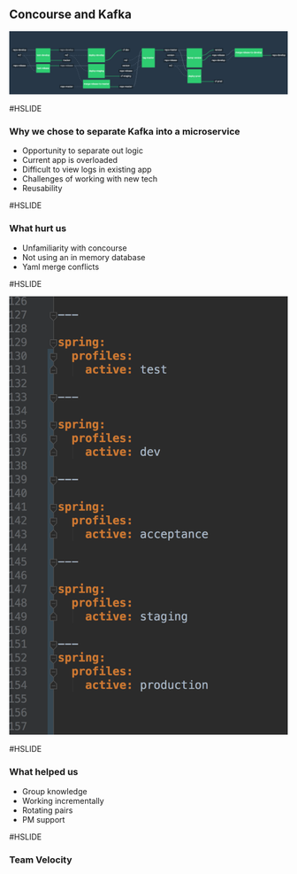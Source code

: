 ## Concourse and Kafka 
![concourse pipeline](concourse.png)

#HSLIDE

### Why we chose to separate Kafka into a microservice

 * Opportunity to separate out logic
 * Current app is overloaded
 * Difficult to view logs in existing app
 * Challenges of working with new tech
 * Reusability

#HSLIDE

### What hurt us
    
 * Unfamiliarity with concourse
 * Not using an in memory database
 * Yaml merge conflicts

#HSLIDE

![yaml example](yaml.jpeg)

#HSLIDE

### What helped us

 * Group knowledge
 * Working incrementally
 * Rotating pairs
 * PM support

#HSLIDE

### Team Velocity

 
    
